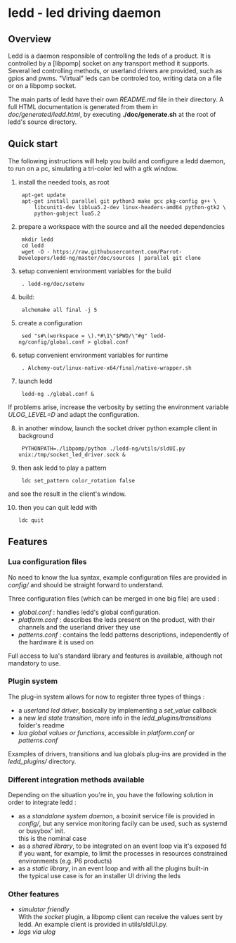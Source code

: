 # ledd - led driving daemon

## Overview

Ledd is a daemon responsible of controlling the leds of a product.
It is controlled by a [libpomp] socket on any transport method it supports.
Several led controlling methods, or userland drivers are provided, such as
gpios and pwms.
"Virtual" leds can be controled too, writing data on a file or on a libpomp
socket.

The main parts of ledd have their own *README.md* file in their directory.
A full HTML documentation is generated from them in *doc/generated/ledd.html*,
by executing **./doc/generate.sh** at the root of ledd's source directory.

## Quick start

The following instructions will help you build and configure a ledd daemon, to
run on a pc, simulating a tri-color led with a gtk window.

1. install the needed tools, as root

        apt-get update
        apt-get install parallel git python3 make gcc pkg-config g++ \
            libcunit1-dev liblua5.2-dev linux-headers-amd64 python-gtk2 \
            python-gobject lua5.2

2. prepare a workspace with the source and all the needed dependencies

        mkdir ledd
        cd ledd
        wget -O - https://raw.githubusercontent.com/Parrot-Developers/ledd-ng/master/doc/sources | parallel git clone

3. setup convenient environment variables for the build

        . ledd-ng/doc/setenv

4. build:

        alchemake all final -j 5

5. create a configuration

        sed "s#\(workspace = \).*#\1\"$PWD/\"#g" ledd-ng/config/global.conf > global.conf

6. setup convenient environment variables for runtime

        . Alchemy-out/linux-native-x64/final/native-wrapper.sh

7. launch ledd

        ledd-ng ./global.conf &

If problems arise, increase the verbosity by setting the environment variable
*ULOG_LEVEL=D* and adapt the configuration.

8. in another window, launch the socket driver python example client in
background

        PYTHONPATH=./libpomp/python ./ledd-ng/utils/sldUI.py unix:/tmp/socket_led_driver.sock &

9. then ask ledd to play a pattern

        ldc set_pattern color_rotation false  

and see the result in the client's window.

10. then you can quit ledd with

        ldc quit

<h2 id="toc_title"></h2>

<div id="toc"></div>

## Features

### Lua configuration files

No need to know the lua syntax, example configuration files are provided in
*config/* and should be straight forward to understand.

Three configuration files (which can be merged in one big file) are used :

* *global.conf* : handles ledd's global configuration.
* *platform.conf* : describes the leds present on the product, with their
   channels and the userland driver they use
* *patterns.conf* : contains the ledd patterns descriptions, independently of
   the hardware it is used on

Full access to lua's standard library and features is available, although not
mandatory to use.

### Plugin system

The plug-in system allows for now to register three types of things :

 * a *userland led driver*, basically by implementing a *set\_value* callback
 * a new *led state transition*, more info in the *ledd\_plugins/transitions*
folder's readme
 * *lua global values or functions*, accessible in *platform.conf* or
*patterns.conf*

Examples of drivers, transitions and lua globals plug-ins are provided in the
*ledd\_plugins/* directory.

### Different integration methods available

Depending on the situation you're in, you have the following solution in order
to integrate ledd :

* as a *standalone system daemon*, a boxinit service file is provided in
*config/*, but any service monitoring facily can be used, such as systemd or
busybox' init.  
    this is the nominal case
* as a *shared library*, to be integrated on an event loop via it's exposed fd  
    if you want, for example, to limit the processes in resources constrained
    environments (e.g. P6 products)
* as a *static library*, in an event loop and with all the plugins built-in  
    the typical use case is for an installer UI driving the leds

### Other features

* *simulator friendly*  
With the *socket* plugin, a libpomp client can receive the values sent by ledd.
An example client is provided in utils/sldUI.py.
* *logs via ulog*
